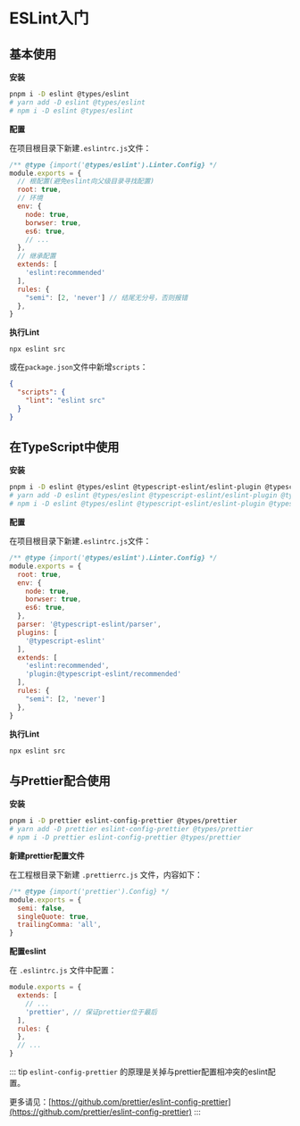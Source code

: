 # ESLint入门


## 基本使用

**安装**

```bash
pnpm i -D eslint @types/eslint
# yarn add -D eslint @types/eslint
# npm i -D eslint @types/eslint
```

**配置**

在项目根目录下新建`.eslintrc.js`文件：

```js
/** @type {import('@types/eslint').Linter.Config} */
module.exports = {
  // 根配置(避免eslint向父级目录寻找配置)
  root: true,
  // 环境
  env: {
    node: true,
    borwser: true,
    es6: true,
    // ...
  },
  // 继承配置
  extends: [
    'eslint:recommended'
  ],
  rules: {
    "semi": [2, 'never'] // 结尾无分号，否则报错
  },
}
```




**执行Lint**

```
npx eslint src
```

或在`package.json`文件中新增`scripts`：

```json
{
  "scripts": {
    "lint": "eslint src"
  }
}
```

## 在TypeScript中使用

**安装**

```bash
pnpm i -D eslint @types/eslint @typescript-eslint/eslint-plugin @typescript-eslint/parser
# yarn add -D eslint @types/eslint @typescript-eslint/eslint-plugin @typescript-eslint/parser
# npm i -D eslint @types/eslint @typescript-eslint/eslint-plugin @typescript-eslint/parser
```

**配置**

在项目根目录下新建`.eslintrc.js`文件：

```js
/** @type {import('@types/eslint').Linter.Config} */
module.exports = {
  root: true,
  env: {
    node: true,
    borwser: true,
    es6: true,
  },
  parser: '@typescript-eslint/parser',
  plugins: [
    '@typescript-eslint'
  ],
  extends: [
    'eslint:recommended',
    'plugin:@typescript-eslint/recommended'
  ],
  rules: {
    "semi": [2, 'never']
  },
}
```

**执行Lint**

```bash
npx eslint src
```

## 与Prettier配合使用

**安装**

```bash
pnpm i -D prettier eslint-config-prettier @types/prettier
# yarn add -D prettier eslint-config-prettier @types/prettier
# npm i -D prettier eslint-config-prettier @types/prettier
```

**新建prettier配置文件**

在工程根目录下新建 `.prettierrc.js` 文件，内容如下：

```js
/** @type {import('prettier').Config} */
module.exports = {
  semi: false,
  singleQuote: true,
  trailingComma: 'all',
}
```

**配置eslint**

在 `.eslintrc.js` 文件中配置：

```js
module.exports = {
  extends: [
    // ...
    'prettier', // 保证prettier位于最后
  ],
  rules: {
  },
  // ...
}

```

::: tip
`eslint-config-prettier` 的原理是关掉与prettier配置相冲突的eslint配置。

更多请见：[https://github.com/prettier/eslint-config-prettier](https://github.com/prettier/eslint-config-prettier)
:::
